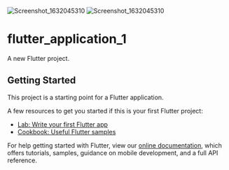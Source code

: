 ![Screenshot_1632045310](https://user-images.githubusercontent.com/89948560/133946363-5bc1072d-2fd3-48e7-adf7-27e27db0c215.png)
![Screenshot_1632045310](https://user-images.githubusercontent.com/89948560/133946371-12735e78-002b-4c3f-84f0-f0e9f70dabf3.png)
# flutter_application_1

A new Flutter project.

## Getting Started

This project is a starting point for a Flutter application.

A few resources to get you started if this is your first Flutter project:

- [Lab: Write your first Flutter app](https://flutter.dev/docs/get-started/codelab)
- [Cookbook: Useful Flutter samples](https://flutter.dev/docs/cookbook)

For help getting started with Flutter, view our
[online documentation](https://flutter.dev/docs), which offers tutorials,
samples, guidance on mobile development, and a full API reference.
